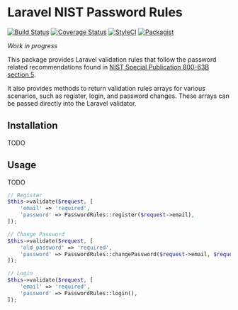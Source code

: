 # Laravel NIST Password Rules

[![Build Status](https://travis-ci.org/langleyfoxall/laravel-nist-password-rules.svg?branch=master)](https://travis-ci.org/langleyfoxall/laravel-nist-password-rules)
[![Coverage Status](https://coveralls.io/repos/github/langleyfoxall/laravel-nist-password-rules/badge.svg?branch=master)](https://coveralls.io/github/langleyfoxall/laravel-nist-password-rules?branch=master)
[![StyleCI](https://github.styleci.io/repos/154853082/shield?branch=master)](https://github.styleci.io/repos/154853082)
[![Packagist](https://img.shields.io/packagist/dt/langleyfoxall/laravel-nist-password-rules.svg)](https://packagist.org/packages/langleyfoxall/laravel-nist-password-rules/stats)


*Work in progress*

This package provides Laravel validation rules that follow the password related
recommendations found in [NIST Special Publication 800-63B section 5](https://pages.nist.gov/800-63-3/sp800-63b.html#sec5).

It also provides methods to return validation rules arrays for various 
scenarios, such as register, login, and password changes. These arrays can
be passed directly into the Laravel validator. 

## Installation

TODO

## Usage

TODO

```php
// Register
$this->validate($request, [
    'email' => 'required',
    'password' => PasswordRules::register($request->email),
]);

// Change Password
$this->validate($request, [
    'old_password' => 'required',
    'password' => PasswordRules::changePassword($request->email, $request->old_password),
]);

// Login
$this->validate($request, [
    'email' => 'required',
    'password' => PasswordRules::login(),
]);
```
